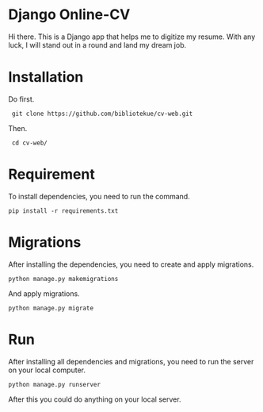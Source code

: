# Django Online-CV

Hi there. This is a Django app that helps me to digitize my resume. With any luck, I will stand out in a round and land my dream job.

# Installation

Do first.
    
     git clone https://github.com/bibliotekue/cv-web.git

Then.
    
     cd cv-web/
    
# Requirement
To install dependencies, you need to run the command.

    pip install -r requirements.txt

# Migrations
After installing the dependencies, you need to create and apply migrations.

    python manage.py makemigrations

And apply migrations.

    python manage.py migrate
# Run
After installing all dependencies and migrations, you need to run the server on your local computer.

    python manage.py runserver

After this you could do anything on your local server.
